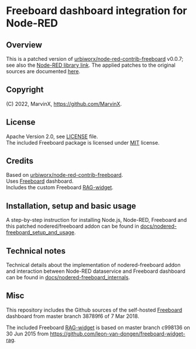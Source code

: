# Freeboard dashboard integration for Node-RED

## Overview

This is a patched version of [urbiworx/node-red-contrib-freeboard](https://github.com/urbiworx/node-red-contrib-freeboard) v0.0.7; see also the [Node-RED library link](https://flows.nodered.org/node/node-red-contrib-freeboard). The applied patches to the original sources are documented [here](docs/nodered-freeboard_setup_and_usage.md).

## Copyright

(C) 2022, MarvinX, https://github.com/MarvinX.

## License

Apache Version 2.0, see [LICENSE](./LICENSE) file.\
The included Freeboard package is licensed under [MIT](https://opensource.org/licenses/MIT) license.

## Credits

Based on [urbiworx/node-red-contrib-freeboard](https://github.com/urbiworx/node-red-contrib-freeboard).\
Uses [Freeboard](https://github.com/Freeboard/freeboard) dashboard.\
Includes the custom Freeboard [RAG-widget](https://github.com/leon-van-dongen/freeboard-widget-rag).

## Installation, setup and basic usage

A step-by-step instruction for installing Node.js, Node-RED, Freeboard and this patched nodered/freeboard addon can be found in [docs/nodered-freeboard_setup_and_usage](docs/nodered-freeboard_setup_and_usage.md).

## Technical notes

Technical details about the implementation of nodered-freeboard addon and interaction between Node-RED dataservice and Freeboard dashboard can be found in [docs/nodered-freeboard_internals](docs/nodered-freeboard_internals.md).

## Misc

This repository includes the Github sources of the self-hosted [Freeboard](https://github.com/Freeboard/freeboard) dashboard from master branch 38789f6 of 7 Mar 2018.

The included Freeboard [RAG-widget](freeboard-widget-rag-files) is based on master branch c998136
on 30 Jun 2015 from https://github.com/leon-van-dongen/freeboard-widget-rag.
